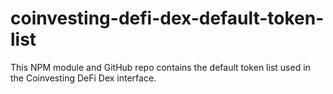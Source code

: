 # coinvesting-defi-dex-default-token-list
This NPM module and GitHub repo contains the default token list used in the Coinvesting DeFi Dex interface.
